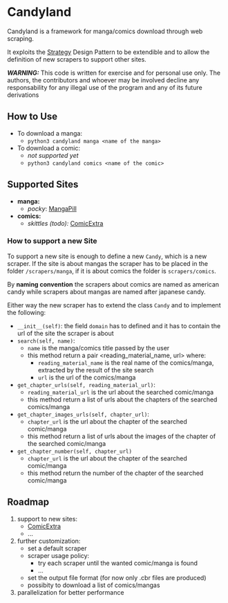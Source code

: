 # Candyland
Candyland is a framework for manga/comics download through web scraping. 

It exploits the [Strategy](https://en.wikipedia.org/wiki/Strategy_pattern) Design Pattern to be extendible and to allow the definition of new scrapers to support other sites. 

***WARNING:*** This code is written for exercise and for personal use only. The authors, the contributors and whoever may be involved decline any responsability for any illegal use of the program and any of its future derivations

## How to Use
- To download a manga: 
	- `python3 candyland manga <name of the manga>`
- To download a comic:
	- *not supported yet*
	- `python3 candyland comics <name of the comic>`

## Supported Sites
- **manga:**
	- *pocky*: [MangaPill](https://mangapill.com/)
- **comics:**
	- *skittles (todo):* [ComicExtra](https://www.comicextra.com/)

### How to support a new Site
To support a new site is enough to define a new `Candy`, which is a new scraper. 
If the site is about mangas the scraper has to be placed in the folder `/scrapers/manga`, if it is about comics the folder is `scrapers/comics`. 

By **naming convention** the scrapers about comics are named as american candy while scrapers about mangas are named after japanese candy. 

Either way the new scraper has to extend the class `Candy` and to implement the following: 
- `__init__(self)`: the field `domain` has to defined and it has to contain the url of the site the scraper is about
- `search(self, name)`:
	- `name` is the manga/comics title passed by the user
	- this method return a pair <reading_material_name, url> where:
		- `reading_material_name` is the real name of the comics/manga, extracted by the result of the site search  
		- `url` is the url of the comics/manga
- `get_chapter_urls(self, reading_material_url)`:
	- `reading_material_url` is the url about the searched comic/manga
	- this method return a list of urls about the chapters of the searched comics/manga
- `get_chapter_images_urls(self, chapter_url)`:
	- `chapter_url` is the url about the chapter of the searched comic/manga
	- this method return a list of urls about the images of the chapter of the searched comic/manga
- `get_chapter_number(self, chapter_url)`
	- `chapter_url` is the url about the chapter of the searched comic/manga
	- this method return the number of the chapter of the searched comic/manga

## Roadmap 
1. support to new sites:
    - [ComicExtra](https://www.comicextra.com/)
    - ...
2. further customization:
    - set a default scraper
    - scraper usage policy:
        - try each scraper until the wanted comic/manga is found
        - ...
    - set the output file format (for now only .cbr files are produced)
    - possibity to download a list of comics/mangas
3. parallelization for better performance